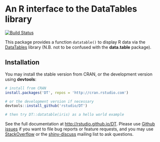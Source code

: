 # An R interface to the DataTables library

[![Build Status](https://travis-ci.org/rstudio/DT.svg)](https://travis-ci.org/rstudio/DT)

This package provides a function `datatable()` to display R data via the [DataTables](http://datatables.net/) library (N.B. not to be confused with the **data.table** package).

## Installation

You may install the stable version from CRAN, or the development version using **devtools**:

```r
# install from CRAN
install.packages('DT', repos = 'http://cran.rstudio.com')

# or the development version if necessary
devtools::install_github('rstudio/DT')

# then try DT::datatable(iris) as a hello world example
```

See the full documentation at <http://rstudio.github.io/DT>. Please use [Github issues](https://github.com/rstudio/DT/issues) if you want to file bug reports or feature requests, and you may use [StackOverflow](http://stackoverflow.com/questions/tagged/r+datatables) or the [shiny-discuss](https://groups.google.com/forum/#!forum/shiny-discuss) mailing list to ask questions.
